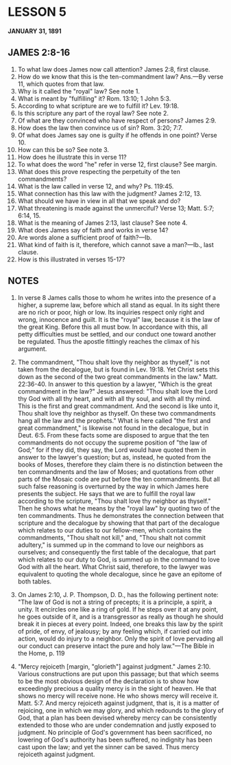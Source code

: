 # LESSON 5
**JANUARY 31, 1891**

## JAMES 2:8-16

1. To what law does James now call attention? James 2:8, first clause.
2. How do we know that this is the ten-commandment law? Ans.—By verse 11, which quotes from that law.
3. Why is it called the "royal" law? See note 1.
4. What is meant by "fulfilling" it? Rom. 13:10; 1 John 5:3.
5. According to what scripture are we to fulfill it? Lev. 19:18.
6. Is this scripture any part of the royal law? See note 2.
7. Of what are they convinced who have respect of persons? James 2:9.
8. How does the law then convince us of sin? Rom. 3:20; 7:7.
9. Of what does James say one is guilty if he offends in one point? Verse 10.
10. How can this be so? See note 3.
11. How does he illustrate this in verse 11?
12. To what does the word "he" refer in verse 12, first clause? See margin.
13. What does this prove respecting the perpetuity of the ten commandments?
14. What is the law called in verse 12, and why? Ps. 119:45.
15. What connection has this law with the judgment? James 2:12, 13.
16. What should we have in view in all that we speak and do?
17. What threatening is made against the unmerciful? Verse 13; Matt. 5:7; 6:14, 15.
18. What is the meaning of James 2:13, last clause? See note 4.
19. What does James say of faith and works in verse 14?
20. Are words alone a sufficient proof of faith?—Ib.
21. What kind of faith is it, therefore, which cannot save a man?—Ib., last clause.
22. How is this illustrated in verses 15-17?

## NOTES

1. In verse 8 James calls those to whom he writes into the presence of a higher, a supreme law, before which all stand as equal. In its sight there are no rich or poor, high or low. Its inquiries respect only right and wrong, innocence and guilt. It is the "royal" law, because it is the law of the great King. Before this all must bow. In accordance with this, all petty difficulties must be settled, and our conduct one toward another be regulated. Thus the apostle fittingly reaches the climax of his argument.

2. The commandment, "Thou shalt love thy neighbor as thyself," is not taken from the decalogue, but is found in Lev. 19:18. Yet Christ sets this down as the second of the two great commandments in the law." Matt. 22:36-40. In answer to this question by a lawyer, "Which is the great commandment in the law?" Jesus answered: "Thou shalt love the Lord thy God with all thy heart, and with all thy soul, and with all thy mind. This is the first and great commandment. And the second is like unto it, Thou shalt love thy neighbor as thyself. On these two commandments hang all the law and the prophets." What is here called "the first and great commandment," is likewise not found in the decalogue, but in Deut. 6:5. From these facts some are disposed to argue that the ten commandments do not occupy the supreme position of "the law of God;" for if they did, they say, the Lord would have quoted them in answer to the lawyer's question; but as, instead, he quoted from the books of Moses, therefore they claim there is no distinction between the ten commandments and the law of Moses; and quotations from other parts of the Mosaic code are put before the ten commandments. But all such false reasoning is overturned by the way in which James here presents the subject. He says that we are to fulfill the royal law according to the scripture, "Thou shalt love thy neighbor as thyself." Then he shows what he means by the "royal law" by quoting two of the ten commandments. Thus he demonstrates the connection between that scripture and the decalogue by showing that that part of the decalogue which relates to our duties to our fellow-men, which contains the commandments, "Thou shalt not kill," and, "Thou shalt not commit adultery," is summed up in the command to love our neighbors as ourselves; and consequently the first table of the decalogue, that part which relates to our duty to God, is summed up in the command to love God with all the heart. What Christ said, therefore, to the lawyer was equivalent to quoting the whole decalogue, since he gave an epitome of both tables.

3. On James 2:10, J. P. Thompson, D. D., has the following pertinent note: "The law of God is not a string of precepts; it is a principle, a spirit, a unity. It encircles one like a ring of gold. If he steps over it at any point, he goes outside of it, and is a transgressor as really as though he should break it in pieces at every point. Indeed, one breaks this law by the spirit of pride, of envy, of jealousy; by any feeling which, if carried out into action, would do injury to a neighbor. Only the spirit of love pervading all our conduct can preserve intact the pure and holy law."—The Bible in the Home, p. 119

4. "Mercy rejoiceth [margin, "glorieth"] against judgment." James 2:10. Various constructions are put upon this passage; but that which seems to be the most obvious design of the declaration is to show how exceedingly precious a quality mercy is in the sight of heaven. He that shows no mercy will receive none. He who shows mercy will receive it. Matt. 5:7. And mercy rejoiceth against judgment, that is, it is a matter of rejoicing, one in which we may glory, and which redounds to the glory of God, that a plan has been devised whereby mercy can be consistently extended to those who are under condemnation and justly exposed to judgment. No principle of God's government has been sacrificed, no lowering of God's authority has been suffered, no indignity has been cast upon the law; and yet the sinner can be saved. Thus mercy rejoiceth against judgment.
